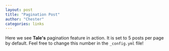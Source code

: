 ```yaml
---
layout: post
title: "Pagination Post"
author: "Chester"
categories: links
---
```


Here we see **Tale's** pagination feature in action. It is set to 5 posts per page by default. Feel free to change this number in the `_config.yml` file!
